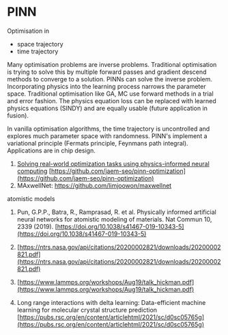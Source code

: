 # PINN

Optimisation in
- space trajectory
- time trajectory

Many optimisation problems are inverse problems. Traditional optimisation is trying to solve this by multiple forward passes and gradient descend methods to converge to a solution. PINNs can solve the inverse problem. Incorporating physics into the learning process narrows the parameter space. Traditional optimisation like GA, MC use forward methods in a trial and error fashion. The physics equation loss can be replaced with learned physics equations (SINDY) and are equally usable (future application in fusion).

In vanilla optimisation algorithms, the time trajectory is uncontrolled and explores much parameter space with randomness. PINN's implement a variational principle (Fermats principle, Feynmans path integral). Applications are in chip design.

1. [Solving real-world optimization tasks using physics-informed neural computing](https://doi.org/10.1038/s41598-023-49977-3) [https://github.com/jaem-seo/pinn-optimization](https://github.com/jaem-seo/pinn-optimization)
2. MAxwellNet: https://github.com/limjoowon/maxwellnet

atomistic models

1. Pun, G.P.P., Batra, R., Ramprasad, R. et al. Physically informed artificial neural networks for atomistic modeling of materials. Nat Commun 10, 2339 (2019). [https://doi.org/10.1038/s41467-019-10343-5](https://doi.org/10.1038/s41467-019-10343-5)
   
3. [https://ntrs.nasa.gov/api/citations/20200002821/downloads/20200002821.pdf](https://ntrs.nasa.gov/api/citations/20200002821/downloads/20200002821.pdf)
4. [https://www.lammps.org/workshops/Aug19/talk_hickman.pdf](https://www.lammps.org/workshops/Aug19/talk_hickman.pdf)

5. Long range interactions with delta learning: Data-efficient machine learning for molecular crystal structure prediction [https://pubs.rsc.org/en/content/articlehtml/2021/sc/d0sc05765g](https://pubs.rsc.org/en/content/articlehtml/2021/sc/d0sc05765g) 
